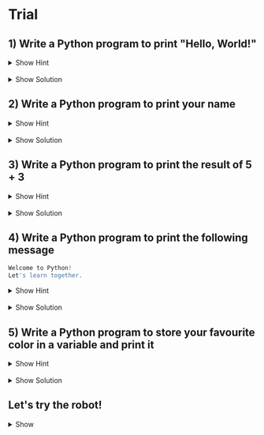# Trial
## 1) Write a Python program to print "Hello, World!"
<details>
  <summary>Show Hint</summary>
  Use the `print()` function to display text.
</details>

<br>
<details>
  <summary>Show Solution </summary>

  ```python
  print("Hello, World!")
  ```
</details>

## 2) Write a Python program to print your name

<details>
  <summary>Show Hint</summary>
  Replace the text inside `print()` with your name. 
</details>
<br>
<details>
  <summary>Show Solution </summary>

  ```python
  print("My name is John Doe.")
  ```
</details>

## 3) Write a Python program to print the result of 5 + 3
<details>
  <summary>Show Hint</summary>
   Use `print()` to display the result of the addition.
</details>
<br>
<details>
  <summary>Show Solution </summary>
  
  ```python
print(5 + 3)
  ```
</details>

## 4) Write a Python program to print the following message
 ```python
Welcome to Python!
Let's learn together.
 ```
<details>
  <summary>Show Hint</summary>
 Use triple quotes (`"""`) or multiple `print()` statements for multi-line text.
</details>
<br>
<details>
  <summary>Show Solution </summary>

  ```python
  print("""Welcome to Python!
  Let's learn together.""")
  ```
</details>

## 5) Write a Python program to store your favourite color in a variable and print it
<details>
  <summary>Show Hint</summary>
  Assign your favourite color to a variable, then use `print()` to display it
</details>
<br>
<details>
  <summary>Show Solution </summary>

  ```python
  favorite_color = "Blue"
  print("My favourite color is", favorite_color)
  ```
</details>

## Let's try the robot!
<details>
  <summary>Show</summary>
- Get the trial.py from https://raw.githubusercontent.com/chuazhe/dji-robomaster-s1/refs/heads/master/Trial/trial.py
  
  ```
  curl -OL https://raw.githubusercontent.com/chuazhe/dji-robomaster-s1/refs/heads/master/Trial/trial.py
  ```
- Make sure that you are connected to the robot hotspot

  
- Run it! <br>
  - Press w to move forward  <br>
  - Press a to move left  <br>
  - Press s to move backward  <br>
  - Press d to move right  <br>
  - Press 1 to play sound  <br>
  - Press 2 to move gimbal  <br>
  - Press 3 to move around  <br>
  - Press 4 to shoot/grip  <br>
  - Press 5 to dance  <br>
  - Use your imagination! Press ??? to ???  <br>
</details>
<br>
</details>
